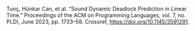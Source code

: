 Tunç, Hünkar Can, et al. “Sound Dynamic Deadlock Prediction in Linear Time.” Proceedings of the ACM on Programming Languages, vol. 7, no. PLDI, June 2023, pp. 1733–58. Crossref, <a href='https://doi.org/10.1145/3591291' target='_blank'>https://doi.org/10.1145/3591291</a>.